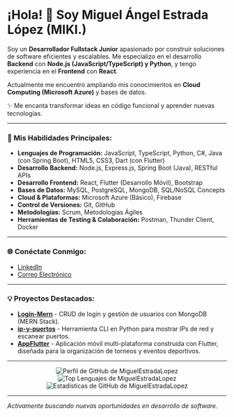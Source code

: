 # ¡Hola! 👋 Soy Miguel Ángel Estrada López (MIKI.)

Soy un **Desarrollador Fullstack Junior** apasionado por construir soluciones de software eficientes y escalables. Me especializo en el desarrollo **Backend** con **Node.js (JavaScript/TypeScript) y Python**, y tengo experiencia en el **Frontend** con **React**.

Actualmente me encuentro ampliando mis conocimientos en **Cloud Computing (Microsoft Azure)** y bases de datos.

✨ Me encanta transformar ideas en código funcional y aprender nuevas tecnologías.

---

### 🚀 Mis Habilidades Principales:

* **Lenguajes de Programación:** JavaScript, TypeScript, Python, C#, Java (con Spring Boot), HTML5, CSS3, Dart (con Flutter)
* **Desarrollo Backend:** Node.js, Express.js, Spring Boot (Java), RESTful APIs
* **Desarrollo Frontend:** React, Flutter (Desarrollo Móvil), Bootstrap
* **Bases de Datos:** MySQL, PostgreSQL, MongoDB, SQL/NoSQL Concepts
* **Cloud & Plataformas:** Microsoft Azure (Básico), Firebase
* **Control de Versiones:** Git, GitHub
* **Metodologías:** Scrum, Metodologías Ágiles
* **Herramientas de Testing & Colaboración:** Postman, Thunder Client, Docker

---

### 🌐 Conéctate Conmigo:

* [LinkedIn](https://www.linkedin.com/in/miguel-%C3%A1ngel-estrada-l%C3%B3pez-721213224/)
* [Correo Electrónico](mailto:maestralopez766@gmail.com)

---

### 💡 Proyectos Destacados:

* **[Login-Mern](https://github.com/MIKI0w0/Login-Mern)** - CRUD de login y gestión de usuarios con MongoDB (MERN Stack).
* **[ip-y-puertos](https://github.com/MIKI0w0/ip-y-puertos)** - Herramienta CLI en Python para mostrar IPs de red y escanear puertos.
* **[AppFlutter](https://github.com/MIKI0w0/AppFlutter)** - Aplicación móvil multi-plataforma construida con Flutter, diseñada para la organización de torneos y eventos deportivos.

---

<p align="center">
    <img src="https://komarev.com/ghpvc/?username=MiguelEstradaLopez&style=for-the-badge&color=blue" alt="Perfil de GitHub de MiguelEstradaLopez" />
    <br> <img src="https://github-readme-stats.vercel.app/api/top-langs/?username=MiguelEstradaLopez&layout=compact&hide_title=true&theme=vue&hide=html,css,shell" alt="Top Lenguajes de MiguelEstradaLopez" />
    <img src="https://github-readme-stats.vercel.app/api?username=MiguelEstradaLopez&show_icons=true&theme=vue&hide_title=true&include_all_commits=true" alt="Estadísticas de GitHub de MiguelEstradaLopez" />
</p>

---

_Activamente buscando nuevas oportunidades en desarrollo de software._
